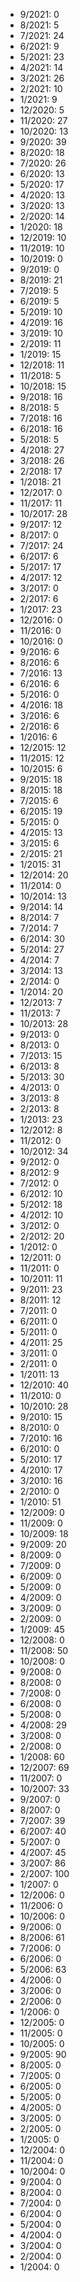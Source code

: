 *  9/2021: 0
*  8/2021: 5
*  7/2021: 24
*  6/2021: 9
*  5/2021: 23
*  4/2021: 14
*  3/2021: 26
*  2/2021: 10
*  1/2021: 9
*  12/2020: 5
*  11/2020: 27
*  10/2020: 13
*  9/2020: 39
*  8/2020: 18
*  7/2020: 26
*  6/2020: 13
*  5/2020: 17
*  4/2020: 13
*  3/2020: 13
*  2/2020: 14
*  1/2020: 18
*  12/2019: 10
*  11/2019: 10
*  10/2019: 0
*  9/2019: 0
*  8/2019: 21
*  7/2019: 5
*  6/2019: 5
*  5/2019: 10
*  4/2019: 16
*  3/2019: 10
*  2/2019: 11
*  1/2019: 15
*  12/2018: 11
*  11/2018: 5
*  10/2018: 15
*  9/2018: 16
*  8/2018: 5
*  7/2018: 16
*  6/2018: 16
*  5/2018: 5
*  4/2018: 27
*  3/2018: 26
*  2/2018: 17
*  1/2018: 21
*  12/2017: 0
*  11/2017: 11
*  10/2017: 28
*  9/2017: 12
*  8/2017: 0
*  7/2017: 24
*  6/2017: 6
*  5/2017: 17
*  4/2017: 12
*  3/2017: 0
*  2/2017: 6
*  1/2017: 23
*  12/2016: 0
*  11/2016: 0
*  10/2016: 0
*  9/2016: 6
*  8/2016: 6
*  7/2016: 13
*  6/2016: 6
*  5/2016: 0
*  4/2016: 18
*  3/2016: 6
*  2/2016: 6
*  1/2016: 6
*  12/2015: 12
*  11/2015: 12
*  10/2015: 6
*  9/2015: 18
*  8/2015: 18
*  7/2015: 6
*  6/2015: 19
*  5/2015: 0
*  4/2015: 13
*  3/2015: 6
*  2/2015: 21
*  1/2015: 31
*  12/2014: 20
*  11/2014: 0
*  10/2014: 13
*  9/2014: 14
*  8/2014: 7
*  7/2014: 7
*  6/2014: 30
*  5/2014: 27
*  4/2014: 7
*  3/2014: 13
*  2/2014: 0
*  1/2014: 20
*  12/2013: 7
*  11/2013: 7
*  10/2013: 28
*  9/2013: 0
*  8/2013: 0
*  7/2013: 15
*  6/2013: 8
*  5/2013: 30
*  4/2013: 0
*  3/2013: 8
*  2/2013: 8
*  1/2013: 23
*  12/2012: 8
*  11/2012: 0
*  10/2012: 34
*  9/2012: 0
*  8/2012: 9
*  7/2012: 0
*  6/2012: 10
*  5/2012: 18
*  4/2012: 10
*  3/2012: 0
*  2/2012: 20
*  1/2012: 0
*  12/2011: 0
*  11/2011: 0
*  10/2011: 11
*  9/2011: 23
*  8/2011: 12
*  7/2011: 0
*  6/2011: 0
*  5/2011: 0
*  4/2011: 25
*  3/2011: 0
*  2/2011: 0
*  1/2011: 13
*  12/2010: 40
*  11/2010: 0
*  10/2010: 28
*  9/2010: 15
*  8/2010: 0
*  7/2010: 16
*  6/2010: 0
*  5/2010: 17
*  4/2010: 17
*  3/2010: 16
*  2/2010: 0
*  1/2010: 51
*  12/2009: 0
*  11/2009: 0
*  10/2009: 18
*  9/2009: 20
*  8/2009: 0
*  7/2009: 0
*  6/2009: 0
*  5/2009: 0
*  4/2009: 0
*  3/2009: 0
*  2/2009: 0
*  1/2009: 45
*  12/2008: 0
*  11/2008: 50
*  10/2008: 0
*  9/2008: 0
*  8/2008: 0
*  7/2008: 0
*  6/2008: 0
*  5/2008: 0
*  4/2008: 29
*  3/2008: 0
*  2/2008: 0
*  1/2008: 60
*  12/2007: 69
*  11/2007: 0
*  10/2007: 33
*  9/2007: 0
*  8/2007: 0
*  7/2007: 39
*  6/2007: 40
*  5/2007: 0
*  4/2007: 45
*  3/2007: 86
*  2/2007: 100
*  1/2007: 0
*  12/2006: 0
*  11/2006: 0
*  10/2006: 0
*  9/2006: 0
*  8/2006: 61
*  7/2006: 0
*  6/2006: 0
*  5/2006: 63
*  4/2006: 0
*  3/2006: 0
*  2/2006: 0
*  1/2006: 0
*  12/2005: 0
*  11/2005: 0
*  10/2005: 0
*  9/2005: 90
*  8/2005: 0
*  7/2005: 0
*  6/2005: 0
*  5/2005: 0
*  4/2005: 0
*  3/2005: 0
*  2/2005: 0
*  1/2005: 0
*  12/2004: 0
*  11/2004: 0
*  10/2004: 0
*  9/2004: 0
*  8/2004: 0
*  7/2004: 0
*  6/2004: 0
*  5/2004: 0
*  4/2004: 0
*  3/2004: 0
*  2/2004: 0
*  1/2004: 0